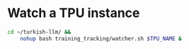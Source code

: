 # Watch a TPU instance

```bash
cd ~/turkish-llm/ &&
    nohup bash training_tracking/watcher.sh $TPU_NAME &
```